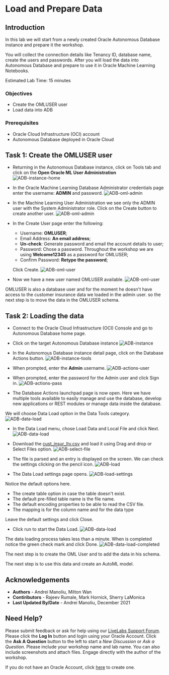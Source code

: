 # Load and Prepare Data

## Introduction

In this lab we will start from a newly created Oracle Autonomous Database instance and prepare it the workshop.

 You will collect the connection details like Tenancy ID, database name, create the users and passwords. After you will load the data into Autonomous Database and prepare to use it in Oracle Machine Learning Notebooks.


Estimated Lab Time: 15 minutes

### Objectives
*	Create the OMLUSER user
* Load data into ADB



### Prerequisites
* Oracle Cloud Infrastructure (OCI) account
* Autonomous Database deployed in Oracle Cloud


## Task 1:  Create the OMLUSER user

* Returning in the Autonomous Database instance, click on Tools tab and click on the **Open Oracle ML User Administration**
![ADB-instance-home](images/prerequisites-screenshot-13.jpg)

* In the Oracle Machine Learning Database Administrator credentials page enter the username: **ADMIN** and password.
![ADB-oml-admin](images/prerequisites-screenshot-14.jpg)

* In the Machine Learning User Administration  we see only the ADMIN user with the System Administrator role. Click on the Create button to create another user.
![ADB-oml-admin](images/prerequisites-screenshot-15.jpg)

* In the Create User page enter the following:


    - Username: **OMLUSER**;
    - Email Address: **An email address**;
    - **Un-check**: Generate password and email the account details to user;
    - Password: Chose a password. Throughout the workshop we are using **Welcome12345** as a password for OMLUSER;
    - Confirm Password: **Retype the password**;


    Click Create.
    ![ADB-oml-user](images/prerequisites-screenshot-16.jpg)

* Now we have a new user named OMLUSER available.
![ADB-oml-user](images/prerequisites-screenshot-17.jpg)

OMLUSER is also a database user and for the moment he doesn't have access to the customer insurance data we loaded in the admin user. so the next step is to move the data in the OMLUSER schema.



## Task 2: Loading the data

* Connect to the Oracle Cloud Infrastructure (OCI) Console and go to Autonomous Database home page.
* Click on the target Autonomous Database instance
![ADB-instance](images/prerequisites-screenshot-1.jpg)

* In the Autonomous Database instance detail page, click on the Database Actions button.
![ADB-instance-tools](images/prerequisites-screenshot-3.jpg)

* When prompted, enter the **Admin** username.
![ADB-actions-user](images/prerequisites-screenshot-4.jpg)

* When prompted, enter the password for the Admin user and click Sign in.
![ADB-actions-pass](images/prerequisites-screenshot-5.jpg)

* The Database Actions launchpad page is now open. Here we have multiple tools available to easily manage and use the database, develop new applications or REST modules or manage data inside the database.

 We will choose Data Load option in the Data Tools category.
![ADB-data-load](images/prerequisites-screenshot-6.jpg)

* In the Data Load menu, chose Load Data and Local File and click Next.
![ADB-data-load](images/prerequisites-screenshot-7.jpg)

* Download the [cust\_insur\_ltv.csv](https://objectstorage.eu-frankfurt-1.oraclecloud.com/p/NIPrIgDVBKsOBi_xnF5_ZHWAnlilwwnUbrgQbUA24iupm6ryoNkvp_KZ9qywzpQE/n/oraclepartnersas/b/ADB_Stage/o/cust_insur_ltv.csv) and load it using Drag and drop or Select Files option.
![ADB-select-file](images/prerequisites-screenshot-8.jpg)

* The file is parsed and an entry is displayed on the screen. We can check the settings clicking on the pencil icon.
![ADB-load](images/prerequisites-screenshot-9.jpg)

* The Data Load settings page opens.
![ADB-load-settings](images/prerequisites-screenshot-10.jpg)

Notice the default options here.
 - The create table option in case the table doesn't exist.
 - The default pre-filled table name is the file name.
 - The default encoding properties to be able to read the CSV file.
 - The mapping is for the column name and for the data type

Leave the default settings and click Close.

* Click run to start the Data Load.
![ADB-data-load](images/prerequisites-screenshot-11.jpg)

The data loading process takes less than a minute. When is completed notice the green check mark and click Done.
![ADB-data-load-completed](images/prerequisites-screenshot-12.jpg)

The next step is to create the OML User and to add the data in his schema.



The next step is to use this data and create an AutoML model.


## Acknowledgements
* **Authors** -  Andrei Manoliu, Milton Wan
* **Contiributors** - Rajeev Rumale, Mark Hornick, Sherry LaMonica
* **Last Updated By/Date** -  Andrei Manoliu, December 2021

## Need Help?
Please submit feedback or ask for help using our [LiveLabs Support Forum](https://community.oracle.com/tech/developers/categories/livelabsdiscussions). Please click the **Log In** button and login using your Oracle Account. Click the **Ask A Question** button to the left to start a *New Discussion* or *Ask a Question*.  Please include your workshop name and lab name.  You can also include screenshots and attach files.  Engage directly with the author of the workshop.

If you do not have an Oracle Account, click [here](https://profile.oracle.com/myprofile/account/create-account.jspx) to create one.
